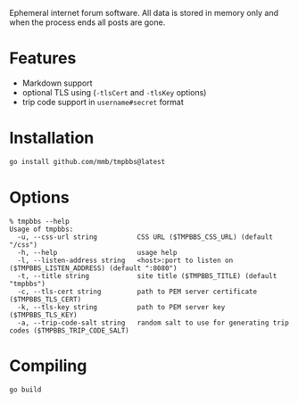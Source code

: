 Ephemeral internet forum software. All data is stored in memory only and when
the process ends all posts are gone.

# Features
  * Markdown support
  * optional TLS using (`-tlsCert` and `-tlsKey` options)
  * trip code support in `username#secret` format

# Installation

```sh
go install github.com/mmb/tmpbbs@latest
```

# Options

```
% tmpbbs --help
Usage of tmpbbs:
  -u, --css-url string          CSS URL ($TMPBBS_CSS_URL) (default "/css")
  -h, --help                    usage help
  -l, --listen-address string   <host>:port to listen on ($TMPBBS_LISTEN_ADDRESS) (default ":8080")
  -t, --title string            site title ($TMPBBS_TITLE) (default "tmpbbs")
  -c, --tls-cert string         path to PEM server certificate ($TMPBBS_TLS_CERT)
  -k, --tls-key string          path to PEM server key ($TMPBBS_TLS_KEY)
  -a, --trip-code-salt string   random salt to use for generating trip codes ($TMPBBS_TRIP_CODE_SALT)
```

# Compiling

```sh
go build
```
